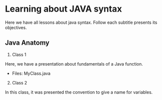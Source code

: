 # Learning about JAVA syntax

Here we have all lessons about java syntax. Follow each subtitle presents its objectives.

## Java Anatomy

1. Class 1

Here, we have a presentation about fundamentals of a Java function.

- Files: MyClass.java

2. Class 2

In this class, it was presented the convention to give a name for variables.
